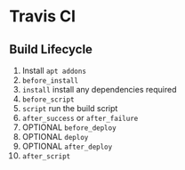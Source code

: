 # Travis CI

## Build Lifecycle

1. Install `apt addons`
2. `before_install`
3. `install` install any dependencies required
4. `before_script`
5. `script` run the build script
6. `after_success` or `after_failure`
7. OPTIONAL `before_deploy`
8. OPTIONAL `deploy`
9. OPTIONAL `after_deploy`
10. `after_script`
